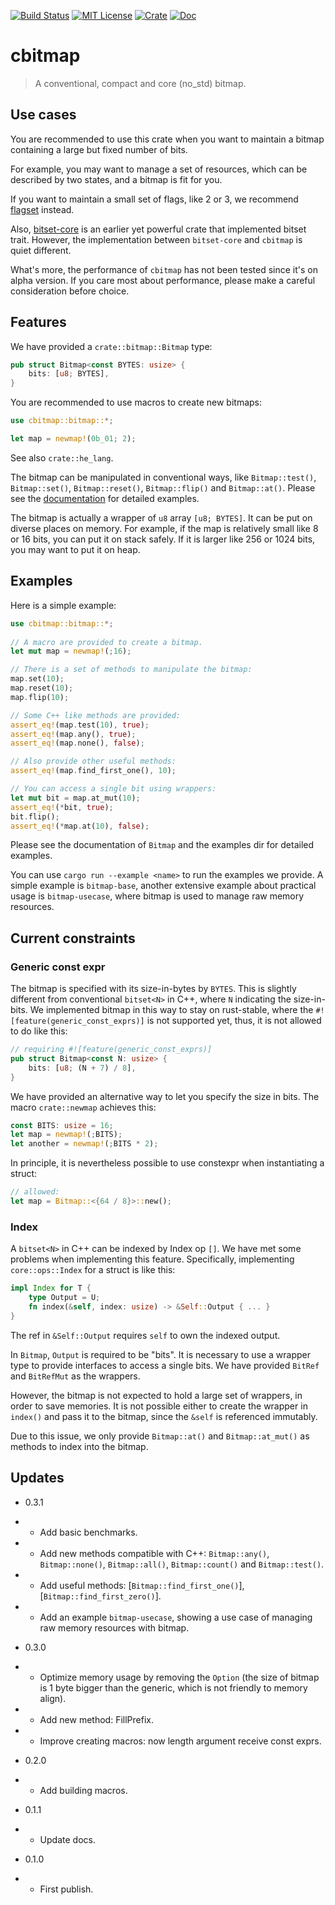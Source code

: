 [![Build Status](https://github.com/Halifuda/cbitmap/workflows/Rust/badge.svg)](https://github.com/Halifuda/cbitmap/actions)
[![MIT License](https://img.shields.io/badge/License-MIT-yellow.svg)](https://opensource.org/licenses/MIT)
[![Crate](https://img.shields.io/crates/v/cbitmap.svg)](https://crates.io/crates/cbitmap)
[![Doc](https://docs.rs/cbitmap/badge.svg)](https://docs.rs/cbitmap)

# cbitmap
  
   > A conventional, compact and core (no_std) bitmap.
  
## Use cases

 You are recommended to use this crate when you want to
 maintain a bitmap containing a large but fixed number of bits.

 For example, you may want to manage a set of resources, which
 can be described by two states, and a bitmap is fit for you.

 If you want to maintain a small set of flags, like 2 or 3, we
 recommend [flagset](https://crates.io/crates/flagset) instead.

 Also, [bitset-core](https://crates.io/crates/bitset-core) is 
 an earlier yet powerful crate that implemented bitset trait. 
 However, the implementation between `bitset-core` and `cbitmap` 
 is quiet different. 
 
 What's more, the performance of `cbitmap` has not been tested 
 since it's on alpha version. If you care most about performance, 
 please make a careful consideration before choice.
  
## Features

 We have provided a `crate::bitmap::Bitmap` type:

 ```rust
 pub struct Bitmap<const BYTES: usize> {
     bits: [u8; BYTES],
 }
 ```
  
 You are recommended to use macros to create new bitmaps:

 ```rust
 use cbitmap::bitmap::*;
 
 let map = newmap!(0b_01; 2);
 ```

 See also `crate::he_lang`.

  The bitmap can be manipulated in conventional ways, like
  `Bitmap::test()`,
  `Bitmap::set()`,
  `Bitmap::reset()`,
  `Bitmap::flip()` and
  `Bitmap::at()`.
  Please see the [documentation](https://docs.rs/cbitmap) for 
  detailed examples.
  
  The bitmap is actually a wrapper of `u8` array `[u8; BYTES]`.
  It can be put on diverse places on memory. For example, if 
  the map is relatively small like 8 or 16 bits,
  you can put it on stack safely. If it is larger like 256 or
  1024 bits, you may want to put it on heap.
  
## Examples

  Here is a simple example:

  ```rust
  use cbitmap::bitmap::*;
   
  // A macro are provided to create a bitmap.
  let mut map = newmap!(;16);
  
  // There is a set of methods to manipulate the bitmap:
  map.set(10);
  map.reset(10);
  map.flip(10);
  
  // Some C++ like methods are provided:
  assert_eq!(map.test(10), true);
  assert_eq!(map.any(), true);
  assert_eq!(map.none(), false);
  
  // Also provide other useful methods:
  assert_eq!(map.find_first_one(), 10);
 
  // You can access a single bit using wrappers:
  let mut bit = map.at_mut(10);
  assert_eq!(*bit, true);
  bit.flip();
  assert_eq!(*map.at(10), false);
  ```

  Please see the documentation of `Bitmap` and
  the examples dir for detailed examples.
  
  You can use `cargo run --example <name>` to run the examples we
  provide. A simple example is `bitmap-base`, another extensive 
  example about practical usage is `bitmap-usecase`, where bitmap 
  is used to manage raw memory resources.
  
## Current constraints

### Generic const expr

  The bitmap is specified with its size-in-bytes by `BYTES`. This
  is slightly different from conventional `bitset<N>` in C++,
  where `N` indicating the size-in-bits. We implemented bitmap
  in this way to stay on rust-stable, where the
  `#![feature(generic_const_exprs)]` is not supported yet, thus,
  it is not allowed to do like this:

  ```rust
  // requiring #![feature(generic_const_exprs)]
  pub struct Bitmap<const N: usize> {
      bits: [u8; (N + 7) / 8],
  }
  ```

  We have provided an alternative way to let you specify the size
  in bits. The macro `crate::newmap` achieves this:

  ```rust
  const BITS: usize = 16;
  let map = newmap!(;BITS);
  let another = newmap!(;BITS * 2);
  ```

  In principle, it is nevertheless possible to use constexpr when 
  instantiating a struct:

  ```rust
  // allowed:
  let map = Bitmap::<{64 / 8}>::new();
  ```
  
### Index

  A `bitset<N>` in C++ can be indexed by Index op `[]`. We have
  met some problems when implementing this feature. Specifically,
  implementing `core::ops::Index` for a struct is like this:

  ```rust
  impl Index for T {
      type Output = U;
      fn index(&self, index: usize) -> &Self::Output { ... }
  }
  ```

  The ref in `&Self::Output` requires `self` to own the indexed output.
  
  In `Bitmap`, `Output` is required to be "bits".
  It is necessary to use a wrapper type to provide interfaces to
  access a single bits. We have provided `BitRef` and
  `BitRefMut` as the wrappers.
  
  However, the bitmap is not expected to hold a large set of wrappers,
  in order to save memories.
  It is not possible either to create the wrapper in `index()` and
  pass it to the bitmap, since the `&self` is referenced immutably.
  
  Due to this issue, we only provide `Bitmap::at()`
  and `Bitmap::at_mut()` as methods
  to index into the bitmap.
 
 ## Updates
 
 - 0.3.1
 - - Add basic benchmarks.
 - - Add new methods compatible with C++: `Bitmap::any()`, 
 `Bitmap::none()`, `Bitmap::all()`, 
 `Bitmap::count()` and `Bitmap::test()`.
 - - Add useful methods: [`Bitmap::find_first_one()`], 
 [`Bitmap::find_first_zero()`].
 - - Add an example `bitmap-usecase`, showing a use case of managing raw
 memory resources with bitmap.
 
 - 0.3.0
 - - Optimize memory usage by removing the `Option` (the size of bitmap 
 is 1 byte bigger than the generic, which is not friendly to memory align).
 - - Add new method: FillPrefix.
 - - Improve creating macros: now length argument receive const exprs.
 
 - 0.2.0
 - - Add building macros.
 
 - 0.1.1
 - - Update docs.
 
 - 0.1.0 
 - - First publish.